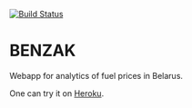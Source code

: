 [![Build Status](https://travis-ci.org/tgrx/benzak.svg?branch=master)](https://travis-ci.org/tgrx/benzak)

# BENZAK

Webapp for analytics of fuel prices in Belarus.

One can try it on [Heroku](https://benzak.herokuapp.com).
